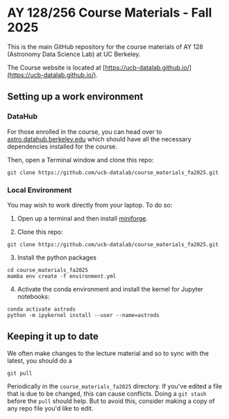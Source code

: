 # AY 128/256 Course Materials - Fall 2025

This is the main GitHub repository for the course materials of AY 128 (Astronomy Data Science Lab) at UC Berkeley.

The Course website is located at [https://ucb-datalab.github.io/](https://ucb-datalab.github.io/).


## Setting up a work environment

### DataHub

For those enrolled in the course, you can head over to [astro.datahub.berkeley.edu](https://astro.datahub.berkeley.edu) which should have all the necessary dependencies installed for the course.

Then, open a Terminal window and clone this repo:

 ```
 git clone https://github.com/ucb-datalab/course_materials_fa2025.git
 ```

### Local Environment

You may wish to work directly from your laptop. To do so:

   1. Open up a terminal and then install [miniforge](https://github.com/conda-forge/miniforge?tab=readme-ov-file#install).

   2. Clone this repo: 
   
 ```
 git clone https://github.com/ucb-datalab/course_materials_fa2025.git
 ```

  3. Install the python packages

 ```
 cd course_materials_fa2025
 mamba env create -f environment.yml
 ```
 
  4. Activate the conda environment and install the kernel for Jupyter notebooks:
  
 ```
 conda activate astrods
 python -m ipykernel install --user --name=astrods
 ```
 
## Keeping it up to date
 
 We often make changes to the lecture material and so to sync with the latest, you should do a 
 
 ```
 git pull
 ```
 
Periodically in the `course_materials_fa2025` directory. If you've edited a file that is due to be changed, this can cause conflicts. Doing a `git stash` before the `pull` should help. But to avoid this, consider making a copy of any repo file you'd like to edit.

 
 
